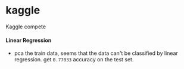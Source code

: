 # kaggle
Kaggle compete

#### Linear Regression

 - pca the train data, seems that the data can't be classified by linear regression. get `0.77033` accuracy on the test set.
